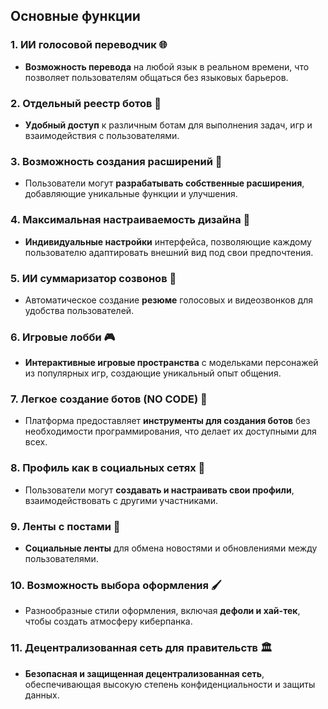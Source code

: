 
## Основные функции

### 1. ИИ голосовой переводчик 🌐
- **Возможность перевода** на любой язык в реальном времени, что позволяет пользователям общаться без языковых барьеров.

### 2. Отдельный реестр ботов 🤖
- **Удобный доступ** к различным ботам для выполнения задач, игр и взаимодействия с пользователями.

### 3. Возможность создания расширений 🔧
- Пользователи могут **разрабатывать собственные расширения**, добавляющие уникальные функции и улучшения.

### 4. Максимальная настраиваемость дизайна 🎨
- **Индивидуальные настройки** интерфейса, позволяющие каждому пользователю адаптировать внешний вид под свои предпочтения.

### 5. ИИ суммаризатор созвонов 📝
- Автоматическое создание **резюме** голосовых и видеозвонков для удобства пользователей.

### 6. Игровые лобби 🎮
- **Интерактивные игровые пространства** с модельками персонажей из популярных игр, создающие уникальный опыт общения.

### 7. Легкое создание ботов (NO CODE) 🔄
- Платформа предоставляет **инструменты для создания ботов** без необходимости программирования, что делает их доступными для всех.

### 8. Профиль как в социальных сетях 👤
- Пользователи могут **создавать и настраивать свои профили**, взаимодействовать с другими участниками.

### 9. Ленты с постами 📰
- **Социальные ленты** для обмена новостями и обновлениями между пользователями.

### 10. Возможность выбора оформления 🖌️
- Разнообразные стили оформления, включая **дефоли и хай-тек**, чтобы создать атмосферу киберпанка.

### 11. Децентрализованная сеть для правительств 🏛️
- **Безопасная и защищенная децентрализованная сеть**, обеспечивающая высокую степень конфиденциальности и защиты данных.
